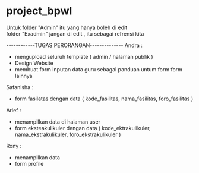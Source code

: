 # project_bpwl
Untuk folder "Admin" itu yang hanya boleh di edit<br>
folder "Exadmin" jangan di edit , itu sebagai refrensi kita

------------TUGAS PERORANGAN--------------
Andra :
  - mengupload seluruh template ( admin / halaman publik )
  - Design Website
  - membuat form inputan data guru sebagai panduan untum form form lainnya

Safanisha :
  - form fasilatas dengan data ( kode_fasilitas, nama_fasilitas, foro_fasilitas )

Arief :
  - menampilkan data di halaman user
  - form eksteakulikuler dengan data ( kode_ektrakulikuler, nama_ekstrakulikuler, foro_ekstrakulikuler )

Rony :
  - menampilkan data 
  - form profile
  
